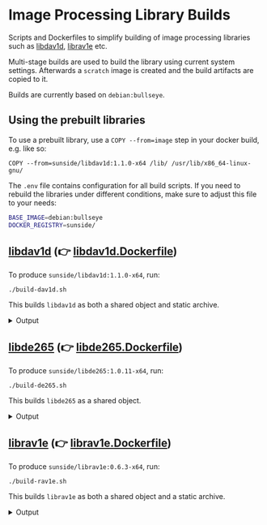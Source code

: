 # Image Processing Library Builds

Scripts and Dockerfiles to simplify building of image processing libraries
such as [libdav1d], [librav1e] etc.

Multi-stage builds are used to build the library using current
system settings. Afterwards a `scratch` image is created and
the build artifacts are copied to it.

Builds are currently based on `debian:bullseye`.

## Using the prebuilt libraries

To use a prebuilt library, use a `COPY --from=image` step in
your docker build, e.g. like so:

```docker
COPY --from=sunside/libdav1d:1.1.0-x64 /lib/ /usr/lib/x86_64-linux-gnu/
```

The `.env` file contains configuration for all build scripts.
If you need to rebuild the libraries under different conditions,
make sure to adjust this file to your needs:

```bash
BASE_IMAGE=debian:bullseye
DOCKER_REGISTRY=sunside/
```

## [libdav1d] (👉 [libdav1d.Dockerfile](libdav1d.Dockerfile))

To produce `sunside/libdav1d:1.1.0-x64`, run:

```shell
./build-dav1d.sh
```

This builds `libdav1d` as both a shared object and static archive.

<details>
    <summary>Output</summary>

```
.
 |-lib
 | |-libdav1d.so
 | |-libdav1d.so.6
 | |-libdav1d.so.6.8.0
 | |-libdav1d.a
 | |-pkgconfig
 | | |-dav1d.pc
 |-base-image
 |-COPYING
```

</details>

## [libde265] (👉 [libde265.Dockerfile](libde265.Dockerfile))

To produce `sunside/libde265:1.0.11-x64`, run:

```shell
./build-de265.sh
```

This builds `libde265` as a shared object.

<details>
    <summary>Output</summary>

```
.
 |-lib
 | |-cmake
 | | |-libde265
 | | | |-libde265Config-release.cmake
 | | | |-libde265ConfigVersion.cmake
 | | | |-libde265Config.cmake
 | |-pkgconfig
 | | |-libde265.pc
 | |-libde265.so
 |-base-image
 |-COPYING
 |-include
 | |-libde265
 | | |-en265.h
 | | |-de265-version.h
 | | |-de265.h
```

</details>

## [librav1e] (👉 [librav1e.Dockerfile](librav1e.Dockerfile))

To produce `sunside/librav1e:0.6.3-x64`, run:

```shell
./build-rav1e.sh
```

This builds `librav1e` as both a shared object and a static archive.

<details>
    <summary>Output</summary>

```
.
 |-lib
 | |-librav1e.a
 | |-librav1e.so
 | |-librav1e.so.0.6.3
 | |-pkgconfig
 | | |-rav1e.pc
 | |-librav1e.so.0
 |-base-image
 |-include
 | |-rav1e
 | | |-rav1e.h
 |-LICENSE
```

</details>

[libdav1d]: https://code.videolan.org/videolan/dav1d
[libde265]: https://github.com/strukturag/libde265
[librav1e]: https://github.com/xiph/rav1e
